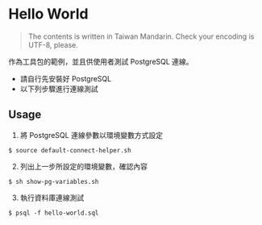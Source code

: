 # Hello World
> The contents is written in Taiwan Mandarin. Check your encoding is UTF-8, please.

作為工具包的範例，並且供使用者測試 PostgreSQL 連線。
- 請自行先安裝好 PostgreSQL
- 以下列步驟進行連線測試

## Usage
1. 將 PostgreSQL 連線參數以環境變數方式設定
```
$ source default-connect-helper.sh
```
2. 列出上一步所設定的環境變數，確認內容
```
$ sh show-pg-variables.sh
```
3. 執行資料庫連線測試
```
$ psql -f hello-world.sql
```


